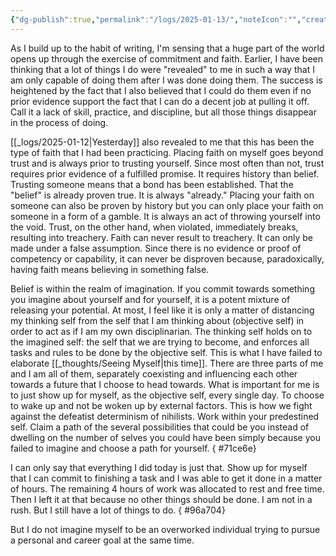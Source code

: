 ```yaml
---
{"dg-publish":true,"permalink":"/logs/2025-01-13/","noteIcon":"","created":"2025-01-13"}
---
```


As I build up to the habit of writing, I'm sensing that a huge part of the world opens up through the exercise of commitment and faith. Earlier, I have been thinking that a lot of things I do were "revealed" to me in such a way that I am only capable of doing them after I was done doing them. The success is heightened by the fact that I also believed that I could do them even if no prior evidence support the fact that I can do a decent job at pulling it off. Call it a lack of skill, practice, and discipline, but all those things disappear in the process of doing. 

[[_logs/2025-01-12\|Yesterday]] also revealed to me that this has been the type of faith that I had been practicing. Placing faith on myself goes beyond trust and is always prior to trusting yourself. Since most often than not, trust requires prior evidence of a fulfilled promise. It requires history than belief. Trusting someone means that a bond has been established. That the "belief" is already proven true. It is always "already." Placing your faith on someone can also be proven by history but you can only place your faith on someone in a form of a gamble. It is always an act of throwing yourself into the void. Trust, on the other hand, when violated, immediately breaks, resulting into treachery. Faith can never result to treachery. It can only be made under a false assumption. Since there is no evidence or proof of competency or capability, it can never be disproven because, paradoxically, having faith means believing in something false.

Belief is within the realm of imagination. If you commit towards something you imagine about yourself and for yourself, it is a potent mixture of releasing your potential. At most, I feel like it is only a matter of distancing my thinking self from the self that I am thinking about (objective self) in order to act as if I am my own disciplinarian. The thinking self holds on to the imagined self: the self that we are trying to become, and enforces all tasks and rules to be done by the objective self. This is what I have failed to elaborate [[_thoughts/Seeing Myself\|this time]]. There are three parts of me and I am all of them, separately coexisting and influencing each other towards a future that I choose to head towards. What is important for me is to just show up for myself, as the objective self, every single day. To choose to wake up and not be woken up by external factors. This is how we fight against the defeatist determinism of nihilists. Work within your predestined self. Claim a path of the several possibilities that could be you instead of dwelling on the number of selves you could have been simply because you failed to imagine and choose a path for yourself.
{ #71ce6e}


I can only say that everything I did today is just that. Show up for myself that I can commit to finishing a task and I was able to get it done in a matter of hours. The remaining 4 hours of work was allocated to rest and free time. Then I left it at that because no other things should be done. I am not in a rush. But I still have a lot of things to do.
{ #96a704}


But I do not imagine myself to be an overworked individual trying to pursue a personal and career goal at the same time.
